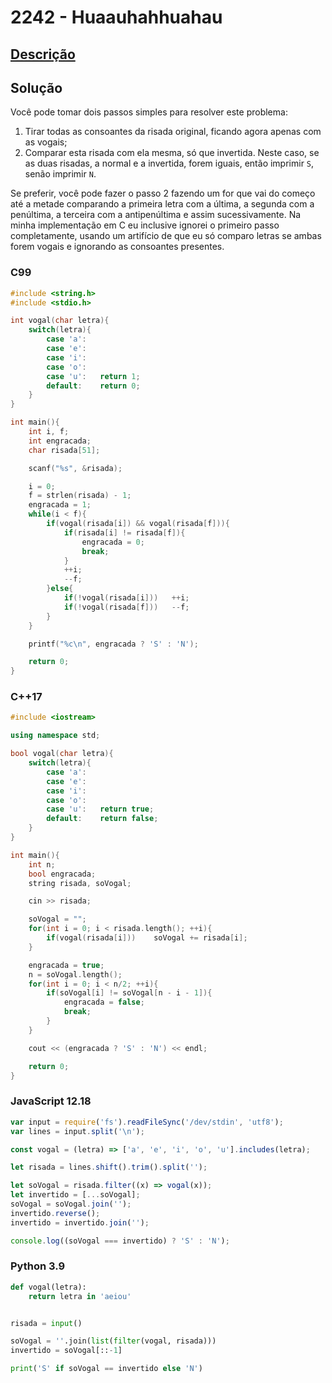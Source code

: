 # 2242 - Huaauhahhuahau

## [Descrição](https://www.beecrowd.com.br/judge/pt/problems/view/2242)

## Solução

Você pode tomar dois passos simples para resolver este problema:

1. Tirar todas as consoantes da risada original, ficando agora apenas com as vogais;
2. Comparar esta risada com ela mesma, só que invertida. Neste caso, se as duas risadas, a normal e a invertida, forem iguais, então imprimir `S`, senão imprimir `N`.

Se preferir, você pode fazer o passo 2 fazendo um for que vai do começo até a metade comparando a primeira letra com a última, a segunda com a penúltima, a terceira com a antipenúltima e assim sucessivamente. Na minha implementação em C eu inclusive ignorei o primeiro passo completamente, usando um artifício de que eu só comparo letras se ambas forem vogais e ignorando as consoantes presentes.

### C99
```c
#include <string.h>
#include <stdio.h>

int vogal(char letra){
    switch(letra){
        case 'a':
        case 'e':
        case 'i':
        case 'o':
        case 'u':   return 1;
        default:    return 0;
    }
}

int main(){
    int i, f;
    int engracada;
    char risada[51];

    scanf("%s", &risada);

    i = 0;
    f = strlen(risada) - 1;
    engracada = 1;
    while(i < f){
        if(vogal(risada[i]) && vogal(risada[f])){
            if(risada[i] != risada[f]){
                engracada = 0;
                break;
            }
            ++i;
            --f;
        }else{
            if(!vogal(risada[i]))   ++i;
            if(!vogal(risada[f]))   --f;
        }
    }

    printf("%c\n", engracada ? 'S' : 'N');

    return 0;
}
```

### C++17
```cpp
#include <iostream>

using namespace std;

bool vogal(char letra){
    switch(letra){
        case 'a':
        case 'e':
        case 'i':
        case 'o':
        case 'u':   return true;
        default:    return false;
    }
}

int main(){
    int n;
    bool engracada;
    string risada, soVogal;

    cin >> risada;

    soVogal = "";
    for(int i = 0; i < risada.length(); ++i){
        if(vogal(risada[i]))    soVogal += risada[i];
    }

    engracada = true;
    n = soVogal.length();
    for(int i = 0; i < n/2; ++i){
        if(soVogal[i] != soVogal[n - i - 1]){
            engracada = false;
            break;
        }
    }

    cout << (engracada ? 'S' : 'N') << endl;

    return 0;
}
```

### JavaScript 12.18
```javascript
var input = require('fs').readFileSync('/dev/stdin', 'utf8');
var lines = input.split('\n');

const vogal = (letra) => ['a', 'e', 'i', 'o', 'u'].includes(letra);

let risada = lines.shift().trim().split('');

let soVogal = risada.filter((x) => vogal(x));
let invertido = [...soVogal];
soVogal = soVogal.join('');
invertido.reverse();
invertido = invertido.join('');

console.log((soVogal === invertido) ? 'S' : 'N');
```

### Python 3.9
```python
def vogal(letra):
    return letra in 'aeiou'


risada = input()

soVogal = ''.join(list(filter(vogal, risada)))
invertido = soVogal[::-1]

print('S' if soVogal == invertido else 'N')
```